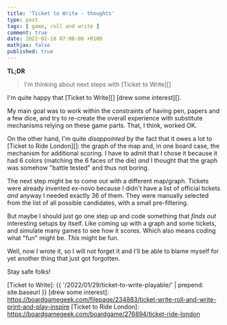 ```yaml
---
title: 'Ticket to Write - thoughts'
type: post
tags: [ game, roll and write ]
comment: true
date: 2022-02-18 07:00:00 +0100
mathjax: false
published: true
---
```


**TL;DR**

> I'm thinking about next steps with [Ticket to Write][]

I'm quite happy that [Ticket to Write][] [drew some interest][].

My main goal was to work within the constraints of having pen, papers
and a few dice, and try to re-create the overall experience with
substitute mechanisms relying on these game parts. That, I think, worked
OK.

On the other hand, I'm quite *disappointed* by the fact that it owes a
lot to [Ticket to Ride London][]: the graph of the map and, in one board
case, the mechanism for additional scoring. I have to admit that I chose
it because it had 6 colors (matching the 6 faces of the die) *and* I
thought that the graph was somehow "battle tested" and thus not boring.

The next step might be to come out with a different map/graph. Tickets
were already invented ex-novo because I didn't have a list of official
tickets *and* anyway I needed exactly 36 of them. They were manually
selected from the list of all possible candidates, with a small
pre-filtering.

But maybe I should just go one step up and code something that *finds
out* interesting setups by itself. Like coming up with a graph and some
tickets, and simulate many games to see how it scores. Which also means
coding what "fun" might be. *This* might be fun.

Well, now I wrote it, so I will not forget it and I'll be able to blame
myself for yet another thing that just got forgotten.

Stay safe folks!

[Perl]: https://www.perl.org/
[Ticket to Write]: {{ '/2022/01/29/ticket-to-write-playable/' | prepend: site.baseurl }}
[drew some interest]: https://boardgamegeek.com/filepage/234883/ticket-write-roll-and-write-print-and-play-inspire
[Ticket to Ride London]: https://boardgamegeek.com/boardgame/276894/ticket-ride-london
